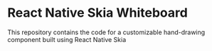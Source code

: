 # React Native Skia Whiteboard

This repository contains the code for a customizable hand-drawing component built using React Native Skia
